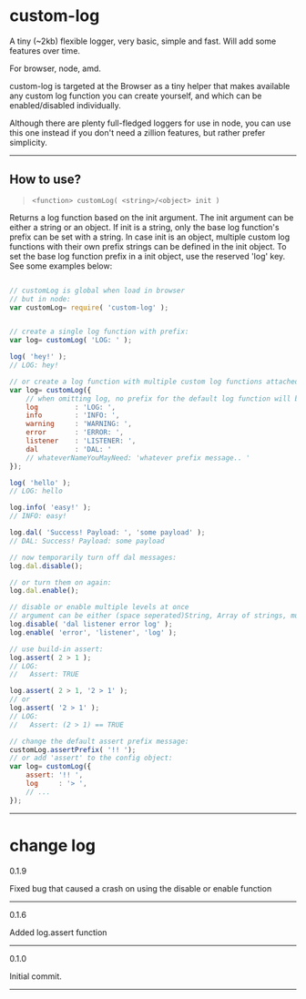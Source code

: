 custom-log
==========

A tiny (~2kb) flexible logger, very basic, simple and fast. Will add some features over time.

For browser, node, amd.

custom-log is targeted at the Browser as a tiny helper that makes available any custom log function you can
create yourself, and which can be enabled/disabled individually.

Although there are plenty full-fledged loggers for use in node, you can use this one instead if you don't
need a zillion features, but rather prefer simplicity.
___

How to use?
---

> `<function> customLog( <string>/<object> init )`

Returns a log function based on the init argument. The init argument can be either a string or an object.
If init is a string, only the base log function's prefix can be set with a string. In case init is an
object, multiple custom log functions with their own prefix strings can be defined in the init object.
To set the base log function prefix in a init object, use the reserved 'log' key. See some examples below:

```javascript

// customLog is global when load in browser
// but in node:
var customLog= require( 'custom-log' );


// create a single log function with prefix:
var log= customLog( 'LOG: ' );

log( 'hey!' );
// LOG: hey!

// or create a log function with multiple custom log functions attached to it:
var log= customLog({
	// when omitting log, no prefix for the default log function will be used
	log			: 'LOG: ',
	info		: 'INFO: ',
	warning		: 'WARNING: ',
	error		: 'ERROR: ',
	listener	: 'LISTENER: ',
	dal			: 'DAL: '
	// whateverNameYouMayNeed: 'whatever prefix message.. '
});

log( 'hello' );
// LOG: hello

log.info( 'easy!' );
// INFO: easy!

log.dal( 'Success! Payload: ', 'some payload' );
// DAL: Success! Payload: some payload

// now temporarily turn off dal messages:
log.dal.disable();

// or turn them on again:
log.dal.enable();

// disable or enable multiple levels at once
// argument can be either (space seperated)String, Array of strings, multiple String arguments
log.disable( 'dal listener error log' );
log.enable( 'error', 'listener', 'log' );

// use build-in assert:
log.assert( 2 > 1 );
// LOG:
//	 Assert: TRUE

log.assert( 2 > 1, '2 > 1' );
// or
log.assert( '2 > 1' );
// LOG:
//	 Assert: (2 > 1) == TRUE

// change the default assert prefix message:
customLog.assertPrefix( '!! ');
// or add 'assert' to the config object:
var log= customLog({
	assert: '!! ',
	log		: '> ',
	// ...
});

```
___


change log
==========

0.1.9

Fixed bug that caused a crash on using the disable or enable function

___

0.1.6

Added log.assert function

___

0.1.0

Initial commit.

___